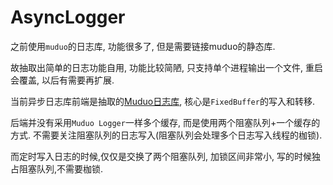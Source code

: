 # AsyncLogger

之前使用`muduo`的日志库, 功能很多了, 但是需要链接muduo的静态库. 

故抽取出简单的日志功能自用, 功能比较简陋, 只支持单个进程输出一个文件, 重启会覆盖, 以后有需要再扩展.

当前异步日志库前端是抽取的[Muduo日志库](https://github.com/chenshuo/muduo/tree/master/muduo/base), 核心是`FixedBuffer`的写入和转移.

后端并没有采用`Muduo Logger`一样多个缓存, 而是使用两个阻塞队列+一个缓存的方式. 不需要关注阻塞队列的日志写入(阻塞队列会处理多个日志写入线程的枷锁).

而定时写入日志的时候,仅仅是交换了两个阻塞队列, 加锁区间非常小, 写的时候独占阻塞队列,不需要枷锁.
